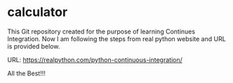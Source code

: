 # calculator

This Git repository created for the purpose of learning Continues Integration.
Now I am following the steps from real python website and URL is provided below.

URL: https://realpython.com/python-continuous-integration/

All the Best!!!
